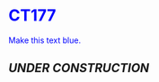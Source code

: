 # <font color="blue"> CT177 </font>
<p style="color:blue">Make this text blue.</p>

## *UNDER CONSTRUCTION*


